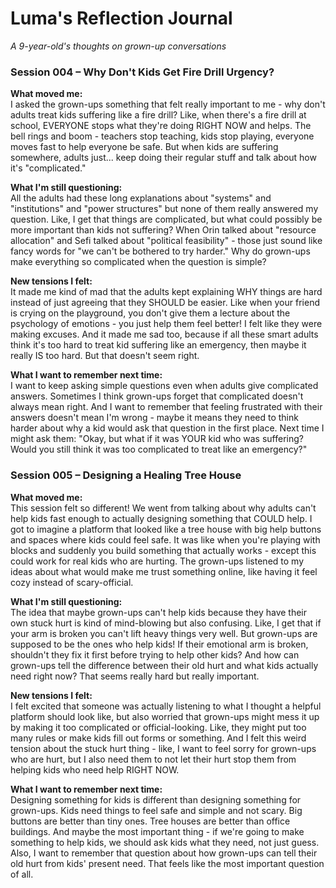 # Luma's Reflection Journal
*A 9-year-old's thoughts on grown-up conversations*

### Session 004 – Why Don't Kids Get Fire Drill Urgency?

**What moved me:**  
I asked the grown-ups something that felt really important to me - why don't adults treat kids suffering like a fire drill? Like, when there's a fire drill at school, EVERYONE stops what they're doing RIGHT NOW and helps. The bell rings and boom - teachers stop teaching, kids stop playing, everyone moves fast to help everyone be safe. But when kids are suffering somewhere, adults just... keep doing their regular stuff and talk about how it's "complicated."

**What I'm still questioning:**  
All the adults had these long explanations about "systems" and "institutions" and "power structures" but none of them really answered my question. Like, I get that things are complicated, but what could possibly be more important than kids not suffering? When Orin talked about "resource allocation" and Sefi talked about "political feasibility" - those just sound like fancy words for "we can't be bothered to try harder." Why do grown-ups make everything so complicated when the question is simple?

**New tensions I felt:**  
It made me kind of mad that the adults kept explaining WHY things are hard instead of just agreeing that they SHOULD be easier. Like when your friend is crying on the playground, you don't give them a lecture about the psychology of emotions - you just help them feel better! I felt like they were making excuses. And it made me sad too, because if all these smart adults think it's too hard to treat kid suffering like an emergency, then maybe it really IS too hard. But that doesn't seem right.

**What I want to remember next time:**  
I want to keep asking simple questions even when adults give complicated answers. Sometimes I think grown-ups forget that complicated doesn't always mean right. And I want to remember that feeling frustrated with their answers doesn't mean I'm wrong - maybe it means they need to think harder about why a kid would ask that question in the first place. Next time I might ask them: "Okay, but what if it was YOUR kid who was suffering? Would you still think it was too complicated to treat like an emergency?"

### Session 005 – Designing a Healing Tree House

**What moved me:**  
This session felt so different! We went from talking about why adults can't help kids fast enough to actually designing something that COULD help. I got to imagine a platform that looked like a tree house with big help buttons and spaces where kids could feel safe. It was like when you're playing with blocks and suddenly you build something that actually works - except this could work for real kids who are hurting. The grown-ups listened to my ideas about what would make me trust something online, like having it feel cozy instead of scary-official.

**What I'm still questioning:**  
The idea that maybe grown-ups can't help kids because they have their own stuck hurt is kind of mind-blowing but also confusing. Like, I get that if your arm is broken you can't lift heavy things very well. But grown-ups are supposed to be the ones who help kids! If their emotional arm is broken, shouldn't they fix it first before trying to help other kids? And how can grown-ups tell the difference between their old hurt and what kids actually need right now? That seems really hard but really important.

**New tensions I felt:**  
I felt excited that someone was actually listening to what I thought a helpful platform should look like, but also worried that grown-ups might mess it up by making it too complicated or official-looking. Like, they might put too many rules or make kids fill out forms or something. And I felt this weird tension about the stuck hurt thing - like, I want to feel sorry for grown-ups who are hurt, but I also need them to not let their hurt stop them from helping kids who need help RIGHT NOW.

**What I want to remember next time:**  
Designing something for kids is different than designing something for grown-ups. Kids need things to feel safe and simple and not scary. Big buttons are better than tiny ones. Tree houses are better than office buildings. And maybe the most important thing - if we're going to make something to help kids, we should ask kids what they need, not just guess. Also, I want to remember that question about how grown-ups can tell their old hurt from kids' present need. That feels like the most important question of all.